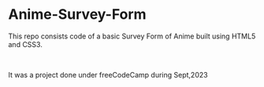 # Anime-Survey-Form
<p>This repo consists code of a basic Survey Form of Anime built using HTML5 and CSS3.</p><br>
<p>It was a project done under freeCodeCamp during Sept,2023</p>